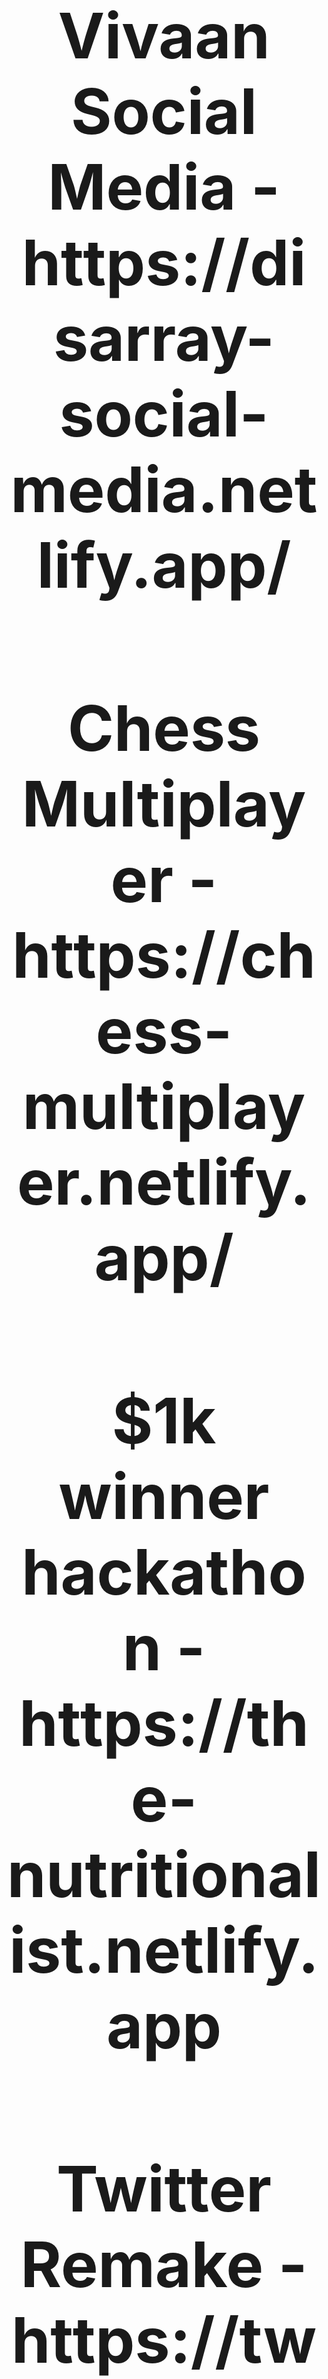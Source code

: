 <h2 align="center" style="font-size: 100px">Vivaan Social Media - https://disarray-social-media.netlify.app/</h2>
<h2 align="center"  style="font-size: 100px">Chess Multiplayer - https://chess-multiplayer.netlify.app/</h2>
<h2 align="center" style="font-size: 100px">$1k winner hackathon - https://the-nutritionalist.netlify.app</h2>
<h2 align="center" style="font-size: 100px">Twitter Remake - https://twitter-vivaan.vercel.app/</h2>
<h2 align="center" style="font-size: 100px">Whatsapp but better, in development - https://www.v-rooms.tk</h2>


